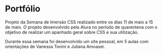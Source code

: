 # Portfólio
Projeto da Semana de Imersão CSS realizado entre os dias 11 de maio a 15 de maio. O projeto desenvolvido pela Alura no período de quarentena com o objetivo de realizar um apanhado geral sobre CSS e sua utilização.<br>

Durante essa semana foi desenvolvido um site pessoal, em 5 aulas com orientações de Vanessa Tonini e Juliana Amoasei. 
